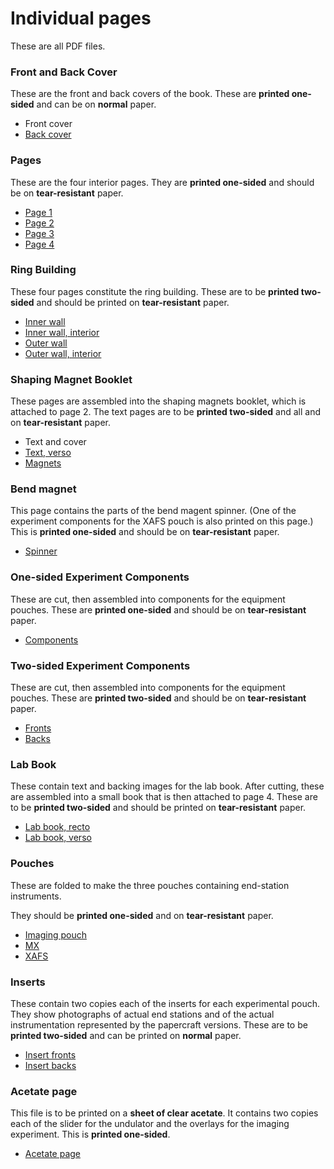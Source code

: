 Individual pages
==================

These are all PDF files.

### Front and Back Cover

These are the front and back covers of the book.  These are **printed
one-sided** and can be on **normal** paper.

 * Front cover
 * [Back cover](https://s3.amazonaws.com/SynchrotronPopUpBook/Back+Cover.pdf)

### Pages

These are the four interior pages.  They are **printed one-sided** and
should be on **tear-resistant** paper.

 * [Page 1](https://s3.amazonaws.com/SynchrotronPopUpBook/Page+1.pdf)
 * [Page 2](https://s3.amazonaws.com/SynchrotronPopUpBook/Page+2.pdf)
 * [Page 3](https://s3.amazonaws.com/SynchrotronPopUpBook/Page+3.pdf)
 * [Page 4](https://s3.amazonaws.com/SynchrotronPopUpBook/Page+4.pdf)

### Ring Building

These four pages constitute the ring building.  These are to be
**printed two-sided** and should be printed on **tear-resistant**
paper.

 * [Inner wall](https://s3.amazonaws.com/SynchrotronPopUpBook/Inner+Wall.pdf)
 * [Inner wall, interior](https://s3.amazonaws.com/SynchrotronPopUpBook/Inner+Wall+Interior.pdf)
 * [Outer wall](https://s3.amazonaws.com/SynchrotronPopUpBook/Outer+Wall.pdf)
 * [Outer wall, interior](https://s3.amazonaws.com/SynchrotronPopUpBook/Outer+wall+interior.pdf)


### Shaping Magnet Booklet

These pages are assembled into the shaping magnets booklet, which is
attached to page 2.  The text pages are to be **printed two-sided**
and all and on **tear-resistant** paper.

 * Text and cover
 * [Text, verso](https://s3.amazonaws.com/SynchrotronPopUpBook/Shaping+Magnet+Text+B.pdf)
 * [Magnets](https://s3.amazonaws.com/SynchrotronPopUpBook/Shaping+Magnets.pdf)

### Bend magnet

This page contains the parts of the bend magent spinner.  (One of the
experiment components for the XAFS pouch is also printed on this
page.)  This is **printed one-sided** and should be on
**tear-resistant** paper.

 * [Spinner](https://s3.amazonaws.com/SynchrotronPopUpBook/Spinner+Print.pdf)

### One-sided Experiment Components

These are cut, then assembled into components for the equipment
pouches.  These are **printed one-sided** and should be on
**tear-resistant** paper.

 * [Components](https://s3.amazonaws.com/SynchrotronPopUpBook/Experiment+ComponentsRM.pdf)

### Two-sided Experiment Components

These are cut, then assembled into components for the equipment
pouches.  These are **printed two-sided** and should be on
**tear-resistant** paper.

 * [Fronts](https://s3.amazonaws.com/SynchrotronPopUpBook/Two-sided+Experiment+Components+Front.pdf)
 * [Backs](https://s3.amazonaws.com/SynchrotronPopUpBook/Two-sided+Experiment+Components+Back.pdf)


### Lab Book

These contain text and backing images for the lab book.  After
cutting, these are assembled into a small book that is then attached
to page 4.  These are to be **printed two-sided** and should be
printed on **tear-resistant** paper.

 * [Lab book, recto](https://s3.amazonaws.com/SynchrotronPopUpBook/Lab+Book+Front.pdf)
 * [Lab book, verso](https://s3.amazonaws.com/SynchrotronPopUpBook/Lab+Book+Back.pdf)

### Pouches

These are folded to make the three pouches containing end-station
instruments.

They should be **printed one-sided** and on **tear-resistant** paper.

 * [Imaging pouch](https://s3.amazonaws.com/SynchrotronPopUpBook/Imaging+pouch.pdf)
 * [MX](https://s3.amazonaws.com/SynchrotronPopUpBook/MX+pouch.pdf)
 * [XAFS](https://s3.amazonaws.com/SynchrotronPopUpBook/XAFS+pouch.pdf)

### Inserts

These contain two copies each of the inserts for each experimental
pouch.  They show photographs of actual end stations and of the actual
instrumentation represented by the papercraft versions.  These are to
be **printed two-sided** and can be printed on **normal** paper.

 * [Insert fronts](https://s3.amazonaws.com/SynchrotronPopUpBook/Inserts+Front.pdf)
 * [Insert backs](https://s3.amazonaws.com/SynchrotronPopUpBook/Inserts+Back.pdf)

### Acetate page

This file is to be printed on a **sheet of clear acetate**.  It
contains two copies each of the slider for the undulator and the
overlays for the imaging experiment.  This is **printed one-sided**.

 * [Acetate page](https://s3.amazonaws.com/SynchrotronPopUpBook/Acetate.pdf)
